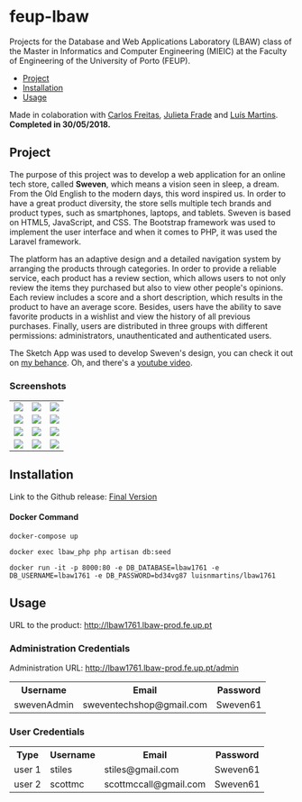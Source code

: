 # feup-lbaw

Projects for the Database and Web Applications Laboratory (LBAW) class of the Master in Informatics and Computer Engineering (MIEIC) at the Faculty of Engineering of the University of Porto (FEUP).

- [Project](#project)
- [Installation](#installation)
- [Usage](#usage)

Made in colaboration with [Carlos Freitas](https://github.com/CarlosFr97), [Julieta Frade](https://github.com/julietafrade97) and [Luís Martins](https://github.com/luisnmartins).<br>
**Completed in 30/05/2018.**

## Project
The purpose of this project was to develop a web application for an online tech store, called **Sweven**, which means a vision seen in sleep, a dream. From the Old English to the modern days, this word inspired us. In order to have a great product diversity, the store sells multiple tech brands and product types, such as smartphones, laptops, and tablets. Sweven is based on HTML5, JavaScript, and CSS. The Bootstrap framework was used to implement the user interface and when it comes to PHP, it was used the Laravel framework.

The platform has an adaptive design and a detailed navigation system by arranging the products through categories. In order to provide a reliable service, each product has a review section, which allows users to not only review the items they purchased but also to view other people's opinions. Each review includes a score and a short description, which results in the product to have an average score. Besides, users have the ability to save favorite products in a wishlist and view the history of all previous purchases. Finally, users are distributed in three groups with different permissions: administrators, unauthenticated and authenticated users.

The Sketch App was used to develop Sweven's design, you can check it out on [my behance](). Oh, and there's a [youtube video](https://youtu.be/la9v98MQ1qc).

### Screenshots

<table>
  <tr>
    <td><img src="https://github.com/literallysofia/feup-lbaw/blob/documentation/design/screenshots/image1.jpg"></td>
    <td><img src="https://github.com/literallysofia/feup-lbaw/blob/documentation/design/screenshots/image2.jpg"></td>
    <td><img src="https://github.com/literallysofia/feup-lbaw/blob/documentation/design/screenshots/image3.jpg"></td>
  </tr>
  <tr>
    <td><img src="https://github.com/literallysofia/feup-lbaw/blob/documentation/design/screenshots/image4.jpg"></td>
    <td><img src="https://github.com/literallysofia/feup-lbaw/blob/documentation/design/screenshots/image5.jpg"></td>
    <td><img src="https://github.com/literallysofia/feup-lbaw/blob/documentation/design/screenshots/image6.jpg"></td>
  </tr>
  <tr>
    <td><img src="https://github.com/literallysofia/feup-lbaw/blob/documentation/design/screenshots/image10.jpg"></td>
    <td><img src="https://github.com/literallysofia/feup-lbaw/blob/documentation/design/screenshots/image8.jpg"></td>
    <td><img src="https://github.com/literallysofia/feup-lbaw/blob/documentation/design/screenshots/image9.jpg"></td>
  </tr>
  <tr>
    <td><img src="https://github.com/literallysofia/feup-lbaw/blob/documentation/design/screenshots/image7.jpg"></td>
    <td><img src="https://github.com/literallysofia/feup-lbaw/blob/documentation/design/screenshots/image11.jpg"></td>
    <td><img src="https://github.com/literallysofia/feup-lbaw/blob/documentation/design/screenshots/image12.jpg"></td>
  </tr>
</table>

## Installation

Link to the Github release: [Final Version](https://github.com/literallysofia/lbaw1761/releases/tag/A10)


#### Docker Command
```
docker-compose up

docker exec lbaw_php php artisan db:seed 

docker run -it -p 8000:80 -e DB_DATABASE=lbaw1761 -e DB_USERNAME=lbaw1761 -e DB_PASSWORD=bd34vg87 luisnmartins/lbaw1761
```

## Usage
 
URL to the product: http://lbaw1761.lbaw-prod.fe.up.pt
 
### Administration Credentials
 
Administration URL: http://lbaw1761.lbaw-prod.fe.up.pt/admin

<table>
 <tr>
  <th>Username</th>
  <th>Email</th>
  <th>Password</th>
 </tr>
 <tr>
  <td>swevenAdmin</td>
  <td>sweventechshop@gmail.com</td>
  <td>Sweven61</td>
 </tr>
</table>
 
### User Credentials

<table>
 <tr>
  <th>Type</th>
  <th>Username</th>
  <th>Email</th>
  <th>Password</th>
 </tr>
 <tr>
  <td>user 1</td>
  <td>stiles</td>
  <td>stiles@gmail.com</td>
  <td>Sweven61</td>
 </tr>
 <tr>
  <td>user 2</td>
  <td>scottmc</td>
  <td>scottmccall@gmail.com</td>
  <td>Sweven61</td>
 </tr>
</table>
